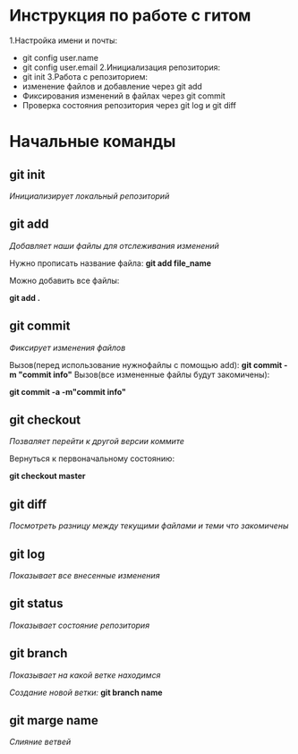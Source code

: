 # Инструкция по работе с гитом

1.Настройка имени и почты:
* git config user.name
* git config user.email
2.Инициализация репозитория:
* git init
3.Работа с репозиторием:
* изменение файлов и добавление через git add
* Фиксирования изменений в файлах через git commit
* Проверка состояния репозитория  через git log и git diff

# Начальные команды

 ## git init
 *Инициализирует  локальный репозиторий*
## git add 
*Добавляет наши файлы для отслеживания изменений*

Нужно прописать название файла:
**git add file_name**

Можно добавить все файлы:

**git add .**

## git commit 

*Фиксирует изменения файлов*

Вызов(перед использование нужнофайлы с помощью add):
**git commit -m "commit info"**
 Вызов(все измененные файлы будут закомичены):

 
 **git commit -a -m"commit info"**
 ## git checkout

*Позваляет перейти к другой версии коммите*

Вернуться к первоначальному состоянию:

**git checkout master**

## git diff

*Посмотреть разницу между текущими файлами и теми что закомичены*

## git log
*Показывает все внесенные изменения*
## git status 
*Показывает состояние репозитория*
## git branch
*Показывает на какой ветке находимся*
 
 *Создание новой ветки:*
 **git branch name**


## git marge name
*Слияние ветвей*
